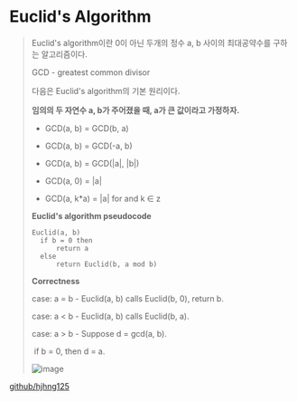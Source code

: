 # Euclid's Algorithm

> Euclid's algorithm이란 0이 아닌 두개의 정수 a, b 사이의 최대공약수를 구하는 알고리즘이다.
>
> GCD - greatest common divisor
>
> 다음은 Euclid's algorithm의 기본 원리이다.
>
> 
>
> **임의의 두 자연수 a, b가 주어졌을 때,  a가 큰 값이라고 가정하자.**
>
> * GCD(a, b) = GCD(b, a)
>
> * GCD(a, b) = GCD(-a, b)
>
> * GCD(a, b) = GCD(|a|, |b|)
>
> * GCD(a, 0) = |a|
>
> * GCD(a, k*a) = |a| for and k ∈ z
>
>   
>
>  **Euclid's algorithm pseudocode**
>
> ```
> Euclid(a, b)
> 	if b = 0 then
> 		return a
> 	else 
> 		return Euclid(b, a mod b)
> ```
>
> 
>
> **Correctness**
>
> case: a = b - Euclid(a, b) calls Euclid(b, 0), return b.
>
> case: a < b - Euclid(a, b) calls Euclid(b, a).
>
> case: a > b - Suppose d = gcd(a, b). 
>
> ​			if b = 0, then d = a. 
>
> ![image](C:\Users\HJH\Documents\GitHub\TIL\Algorithm\image.PNG)

[github/hjhng125](https://github.com/hjhng125/Algorithm/blob/master/GC_Algorithm/Euclid's%20Algorithm.cpp)



